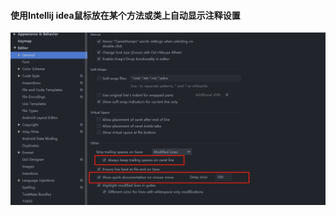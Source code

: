 #### 使用Intellij idea鼠标放在某个方法或类上自动显示注释设置

![image-20220506111015953](media/images/image-20220506111015953.png)